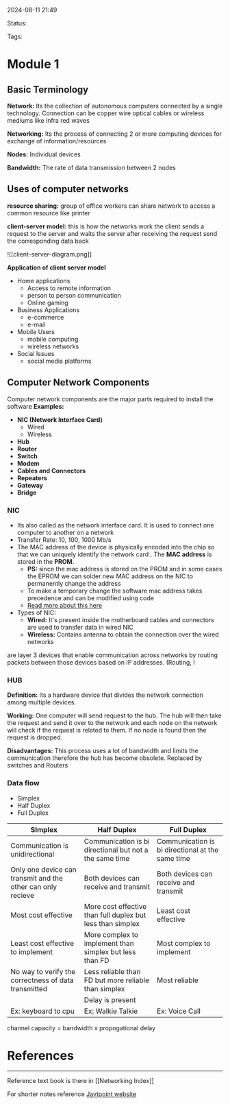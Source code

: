 
2024-08-11 21:49


Status: 

Tags:

# Module 1

## Basic Terminology

**Network:** Its the collection of autonomous computers connected by a single technology. Connection can be copper wire optical cables or wireless mediums like infra red waves

**Networking:**  Its the process of connecting 2 or more computing devices for exchange of information/resources

**Nodes:** Individual devices

**Bandwidth:** The rate of data transmission between 2 nodes 

## Uses of computer networks


**resource sharing:** group of office workers can share network to access a common resource like printer

**client-server model:** this is how the networks work the client sends a request to the server and waits the server after receiving the request  send the corresponding data back

![[client-server-diagram.png]]

**Application of client server model** 
- Home applications
	- Access to remote information
	- person to person communication
	- Online gaming
- Business Applications
	- e-commerce
	- e-mail
-  Mobile Users
	- mobile computing
	- wireless networks
- Social Issues
	- social media platforms
## Computer Network Components

Computer network components are the major parts required to install the software
**Examples:**
- **NIC (Network Interface Card)**
	- Wired 
	- Wireless
- **Hub**
- **Router**
- **Switch**
- **Modem**
- **Cables and Connectors**
- **Repeaters**
- **Gateway**
- **Bridge**

### NIC

- Its also called as the network interface card. It is used to connect one computer to another on a network 
- Transfer Rate: 10, 100, 1000 Mb/s
- The MAC address of the device is physically encoded into the chip so that we can uniquely identify the network card . The **MAC address** is stored in the **PROM**.
	- **PS:** since the mac address is stored on the PROM and in some cases the EPROM we can solder new MAC address on the NIC to permanently change the address 
	- To make a temporary change the software mac address takes precedence and can be modified using code
	- [Read more about this here](https://www.quora.com/Is-it-possible-to-change-a-MAC-address-permanently)
- Types of NIC: 
	- **Wired:** It's present inside the motherboard cables and connectors are used to transfer data in wired NIC
	- **Wireless:** Contains antenna to obtain the connection over the wired networks

are layer 3 devices that enable communication across networks by routing packets between those devices based on IP addresses. (Routing, I
### HUB
**Definition:** Its a hardware device that divides the network connection among multiple devices.

**Working:** 
One computer will send request to the hub. The hub will then take the request and send it over to the network and each node on the network will check if the request is related to them. If no node is found then the request is dropped. 

**Disadvantages:**
This process uses a lot of bandwidth and limits the communication therefore the hub has become obsolete. Replaced by switches and Routers





### Data flow

- Simplex 
- Half Duplex 
- Full Duplex

| SImplex                                                     | Half Duplex                                                | Full Duplex                                      |
| ----------------------------------------------------------- | ---------------------------------------------------------- | ------------------------------------------------ |
| Communication is unidirectional                             | Communication is bi directional but not a the same time    | Communication is bi directional at the same time |
| Only one device can transmit and the other can only recieve | Both devices can receive and transmit                      | Both devices can receive and transmit            |
| Most cost effective                                         | More cost effective than full duplex but less than simplex | Least cost effective                             |
| Least cost effective to implement                           | More complex to implement than simplex but less than FD    | Most complex to implement                        |
| No way to verify the correctness of data transmitted        | Less reliable than FD but more reliable than simplex       | Most reliable                                    |
|                                                             | Delay is present                                           |                                                  |
| Ex: keyboard to cpu                                         | Ex: Walkie Talkie                                          | Ex: Voice Call                                   |
channel capacity = bandwidth x propogational delay
# References
---

Reference text book is there in [[Networking Index]]

For shorter notes reference [Javtpoint website](https://www.javatpoint.com/computer-network-components)
